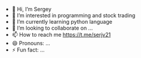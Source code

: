 - 👋 Hi, I’m Sergey
- 👀 I’m interested in programming and stock trading
- 🌱 I’m currently learning python language
- 💞️ I’m looking to collaborate on ...
- 📫 How to reach me https://t.me/serjv21
- 😄 Pronouns: ...
- ⚡ Fun fact: ...

<!---
SerJv21/SerJv21 is a ✨ special ✨ repository because its `README.md` (this file) appears on your GitHub profile.
You can click the Preview link to take a look at your changes.
--->
